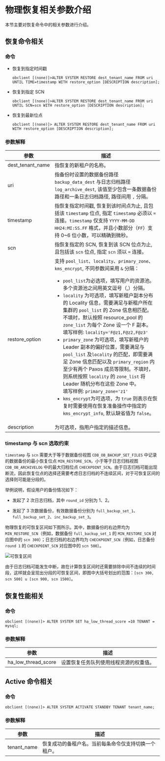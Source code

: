# 物理恢复相关参数介绍

本节主要对恢复命令中的相关参数进行介绍。

## 恢复命令相关

### 命令

* 恢复到指定时间戳

   ```shell
   obclient [(none)]>ALTER SYSTEM RESTORE dest_tenant_name FROM uri UNTIL TIME=timestamp WITH restore_option [DESCRIPTION description];
   ```

* 恢复到指定 SCN

   ```shell
   obclient [(none)]>ALTER SYSTEM RESTORE dest_tenant_name FROM uri UNTIL SCN=scn WITH restore_option [DESCRIPTION description];
   ```

* 恢复到最新位点

   ```shell
   obclient [(none)]> ALTER SYSTEM RESTORE dest_tenant_name FROM uri WITH restore_option [DESCRIPTION description];
   ```

### 参数解释

|         参数        |     描述      |
|--------------------|--------------|
| dest_tenant_name   | 指恢复的新租户的名称。 |
| uri                | 指备份时设置的数据备份路径 `backup_data_dest` 与日志归档路径 `log_archive_dest`, 该值至少包含一条数据备份路径和一条日志归档路径, 路径间用 `,` 分隔。    |
| timestamp          | 指恢复指定时间戳, 恢复到该时间点为止, 且包括该 `timestamp` 位点, 指定 `timestamp` 必须以 `=` 连接。`timestamp` 仅支持 `YYYY-MM-DD HH24:MI:SS.FF` 格式，并且小数部分（`FF`）支持 0~6 位小数，可以精确到微秒。|
| scn                | 指恢复指定的 SCN, 恢复到该 SCN 位点为止, 且包括该 `scn` 位点, 指定 `scn` 须以 `=` 连接。|
| restore_option     | 支持 `pool_list`、`locality`、`primary_zone`、`kms_encrypt`, 不同参数间采用 `&` 分隔： <ul><li>`pool_list`为必选项，填写用户的资源池。多个资源池之间用英文逗号（,）分隔。</li>  <li>`locality` 为可选项，填写新租户副本分布的 Locality 信息，需要满足与新租户所在集群的 `pool_list` 的 Zone 信息相匹配。 不填时，默认按照 resource_pool 的 `zone_list` 为每个 Zone 设一个 F 副本。</br>填写样例: `locality='F@z1,F@z2,F@z3'` <li> `primary_zone` 为可选项，填写新租户的 Leader 副本的偏好位置，需要满足与  `pool_list` 及`locality` 的匹配，即需要满足 Zone 信息匹配以及 `primary_region` 内至少有两个 Paxos 成员等限制。不填时，则系统按照 `locality` 的 `zone_list` 将 Leader 随机分布在这些 Zone 中。 </br>填写样例: `primary_zone='z1'`</li> <li>`kms_encrypt`为可选项，为 `true` 则表示在恢复时需要使用在恢复准备操作中指定的 `kms_encrypt_info`, 默认缺省值为 `false`。 </li></ul>   |
| description |为可选项，指用户指定的描述信息。 |

### timestamp 与 scn 选取约束

`timestamp` 与 `scn` 需要大于等于数据备份视图 `CDB_OB_BACKUP_SET_FILES` 中记录的数据备份的最小恢复位点 `MIN_RESTORE_SCN`，小于等于日志归档视图 `CDB_OB_ARCHIVELOG` 中的最大归档位点 `CHECKPOINT_SCN`。由于日志归档可能出现断流，因此恢复位点的选择还需要考虑日志归档的不连续区间，对于可恢复区间的选择则可能是分段的。

举例说明，假设用户的备份情况如下：

* 发起了 2 次日志归档，其中 `round_id` 分别为 1、2。

* 发起了 3 次数据备份，有效数据备份分别为 `full_backup_set_1`、 `full_backup_set_2`、`inc_backup_set_3`。

物理恢复的可恢复区间如下图所示。其中，数据备份的右边界均为 `MIN_RESTORE_SCN`（例如，数据备份 `full_backup_set_1` 的 `MIN_RESTORE_SCN` 对应图中的 `scn 300`）；日志归档的右边界均为 `CHECKPOINT_SCN`（例如，日志备份 `round 1` 的 `CHECKPOINT_SCN` 对应图中的 `scn 500`）。

![可恢复区间](https://obbusiness-private.oss-cn-shanghai.aliyuncs.com/doc/img/observer-enterprise/V4.1.0/user-guide/backup-and-restore/restore-window.jpg)

由于日志归档可能发生中断，故在计算恢复区间时还需要排除中间不连续的时间段，这样就会呈现出分段的可恢复区间，即图中大括号划出的范围：`[scn 300, scn 500] u [scn 900, scn 1500]`。

## 恢复性能相关

### 命令

```shell
obclient [(none)]> ALTER SYSTEM SET ha_low_thread_score =10 TENANT = mysql;
```

### 参数解释

|         参数                |     描述                                        |
|-----------------------------|------------------------------------------------|
| ha_low_thread_score         |  设置恢复任务队列使用线程资源的权重值。            |


## Active 命令相关

### 命令

```shell
obclient [(none)]> ALTER SYSTEM ACTIVATE STANDBY TENANT tenant_name;
```

### 参数解释

|         参数        |     描述           |
|--------------------|-------------------|
| tenant_name         | 恢复成功的备租户名。当前每条命令仅支持切换一个租户。|

